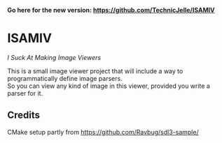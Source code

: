 **Go here for the new version: https://github.com/TechnicJelle/ISAMIV**

# ISAMIV
_I Suck At Making Image Viewers_

This is a small image viewer project that will include a way to programmatically define image parsers.  
So you can view any kind of image in this viewer, provided you write a parser for it.

## Credits
CMake setup partly from https://github.com/Ravbug/sdl3-sample/
